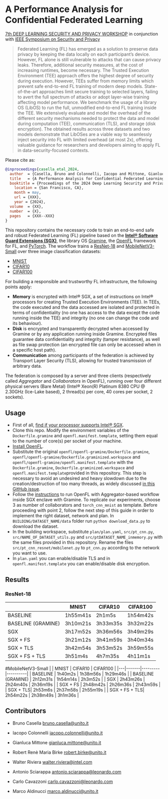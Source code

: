 # A Performance Analysis for Confidential Federated Learning

[7th DEEP LEARNING SECURITY AND PRIVACY WORKSHOP](https://dlsp2024.ieee-security.org/) in conjunction with [IEEE Symposium on Security and Privacy](https://www.ieee-security.org/TC/SP2024/)

> Federated Learning (FL) has emerged as a solution to preserve data privacy by keeping the data locally on each participant’s device. However, FL alone is still vulnerable to attacks that can cause privacy leaks. Therefore, additional security measures, at the cost of increasing runtimes, become necessary. The Trusted Execution Environment (TEE) approach offers the highest degree of security during execution. However, TEEs suffer from memory limits which prevent safe end-to-end FL training of modern deep models. State-of-the-art approaches limit secure training to selected layers, failing to avert the full spectrum of attacks or adopt layer-wise training affecting model performance. We benchmark the usage of a library OS (LibOS) to run the full, unmodified end-to-end FL training inside the TEE. We extensively evaluate and model the overhead of the different security mechanisms needed to protect the data and model during computation (TEE), communication (TLS), and storage (disk encryption). The obtained results across three datasets and two models demonstrate that LibOSes are a viable way to seamlessly inject security into FL with limited overhead (at most 2x), offering valuable guidance for researchers and developers aiming to apply FL in data-security-focused contexts.

Please cite as:
```bibtex
@inproceedings{casella_etal_2024,
  author  = {Casella, Bruno and Colonnelli, Iacopo and Mittone, Gianluca and Birke, Robert and Riviera, Walter and Sciarappa, Antonio and Cavazzoni, Carlo and Aldinucci, Marco},
  title   = {A Performance Analysis for Confidential Federated Learning},
  booktitle = {Proceedings of the 2024 Deep Learning Security and Privacy Workshop, IEEE Symposium on Security and Privacy 2024},
	location = {San Francisco, CA},
	month = may,
	url = {XXX},
	year = {2024},
  volume  = {XX},
  number  = {X},
  pages   = {XXX--XXX}
}
```

This repository contains the necessary code to train an end-to-end safe and robust Federated Learning (FL) pipeline based on the [**Intel&reg; Software Guard Extensions (SGX)**](https://www.intel.com/content/www/us/en/architecture-and-technology/software-guard-extensions.html), the library OS [Gramine](https://gramineproject.io/), the [OpenFL](https://openfl.readthedocs.io/en/latest/index.html) framework for FL, and [PyTorch](https://pytorch.org/). The workflow trains a [ResNet-18](https://pytorch.org/vision/main/models/generated/torchvision.models.resnet18.html) and [MobileNetV3-Small](https://pytorch.org/vision/main/models/generated/torchvision.models.mobilenet_v3_small.html) over three image classification datasets:
- [MNIST](http://yann.lecun.com/exdb/mnist/)
- [CIFAR10](https://www.cs.toronto.edu/~kriz/cifar.html)
- [CIFAR100](https://www.cs.toronto.edu/~kriz/cifar.html)

For building a responsible and trustworthy FL infrastructure, the following points apply:
- **Memory** is encrypted with Intel&reg; SGX, a set of instructions on Intel&reg; processors for creating Trusted Execution Environments (TEE). In TEEs, the code executed and the data accessed are isolated and protected in terms of confidentiality (no one has access to the data except the code running inside the TEE) and integrity (no one can change the code and its behaviour).
- **Disk** is encrypted and transparently decrypted when accessed by Gramine or by any application running inside Gramine. Encrypted files guarantee data confidentiality and integrity (tamper resistance), as well as file swap protection (an encrypted file can only be accessed when in a specific host path).
- **Communication** among participants of the federation is achieved by Transport Layer Security (TLS), allowing for trusted transmission of arbitrary data.

The federation is composed by a server and three clients (respectively called _Aggregator_ and _Collaborators_ in OpenFL), running over four different physical servers (Bare Metal) (Intel&reg; Xeon(R) Platinum 8380 CPU @ 2.30GHz (Ice-Lake based), 2 thread(s) per core, 40 cores per socket, 2 sockets).

## Usage
- First of all, [find if your processor supports Intel&reg; SGX](https://www.intel.com/content/www/us/en/support/articles/000028173/processors.html).
- Clone this repo. Modify the environment variables of the `Dockerfile.gramine` and `openfl.manifest.template`, setting them equal to the number of core(s) per socket of your machine.
- [Install OpenFL](https://openfl.readthedocs.io/en/latest/install.html).
- Substitute the original `openfl/openfl-gramine/Dockerfile.gramine`, `openfl/openfl-gramine/Dockerfile.graminized.workspace` and `openfl/openfl-gramine/openfl.manifest.template` with the `Dockerfile.gramine`, `Dockerfile.graminized.workspace` and `openfl.manifest.template`provided in this repository. This step is necessary to avoid an undesired and heavy slowdown due to the creation/destruction of too many threads, as widely discussed [in this GitHub issue](https://github.com/gramineproject/gramine/issues/1253). <!---Moreover, another source of slowdown has been identified in Gramine, which chooses a slow path in resolving the system calls. In a typical centralized Deep Learning scenario, this problem can be solved by compiling Gramine with patched libgomp. However, this solution seems not working in a federated setting. To run experiments with Gramine built with patched libgomp, please use Dockerfile.gramine.libgomp and Dockerfile.graminized.workspace.libgomp (rename and remove .libgomp)-->
- Follow the [instructions](https://github.com/securefederatedai/openfl/blob/develop/openfl-gramine/MANUAL.md) to run OpenFL with Aggregator-based workflow inside SGX enclave with Gramine. To replicate our experiments, choose 3 as number of collaborators and `torch_cnn_mnist` as template. Before proceeding with point 2, follow the next step of this guide in order to implement the right dataset, network and plan. In `BUILDING/DATASET_NAME/data` folder run `python download_data.py` to download the dataset.
- In the building workspace, substitute `plan/plan.yaml`, `src/pt_cnn.py`, `src/NAME_OF_DATASET_utils.py` and `src/ptDATASET_NAME_inmemory.py` with the same files provided in this repository. Rename the files `src/pt_cnn_resnet/mobilenet.py` to `pt_cnn.py` according to the network you want to use.
- In `plan.yaml` you can enable/disable TLS and in `openfl.manifest.template` you can enable/disable disk encryption. 

## Results
### ResNet-18
|   | MNIST | CIFAR10 | CIFAR100 |
|---|-------|---------|----------|
| BASELINE | 1h55m41s | 2h1m5s | 1h54m42s |
| BASELINE (GRAMINE)  | 3h10m21s | 3h33m35s | 3h32m22s |
| SGX | 3h17m52s | 3h36m56s | 3h49m29s |
| SGX + FS | 3h21m12s | 3h41m59s | 3h40m34s |
| SGX + TLS| 3h42m54s | 3h53m52s | 3h59m55s |
| SGX + FS + TLS| 3h51m4s | 4h7m35s | 4h11m1s |

#MobileNetV3-Small
|   | MNIST | CIFAR10 | CIFAR100 |
|---|-------|---------|----------|
| BASELINE | 1h40m2s | 1h38m56s | 1h29m46s |
| BASELINE (GRAMINE)  | 2h12m31s | 1h54m14s | 2h3m52s |
| SGX | 2h43m26s | 2h24m40s | 2h36m19s |
| SGX + FS | 2h48m42s | 2h26m36s | 2h43m59s |
| SGX + TLS| 2h53m6s | 2h37m58s | 2h55m19s |
| SGX + FS + TLS| 2h54m22s | 2h38m49s | 3h1m36s |


## Contributors
* Bruno Casella <bruno.casella@unito.it>  

* Iacopo Colonnelli <iacopo.colonnelli@unito.it> 

* Gianluca Mittone <gianluca.mittone@unito.it> 

* Robert Renè Maria Birke <robert.birke@unito.it> 

* Walter Riviera <walter.riviera@intel.com>

* Antonio Sciarappa <antonio.sciarappa@leonardo.com>

* Carlo Cavazzoni <carlo.cavazzoni@leonardo.com>
  
* Marco Aldinucci <marco.aldinucci@unito.it>   
